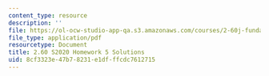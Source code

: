 ```yaml
---
content_type: resource
description: ''
file: https://ol-ocw-studio-app-qa.s3.amazonaws.com/courses/2-60j-fundamentals-of-advanced-energy-conversion-spring-2020/8cf3323e47b78231e1dfffcdc7612715_MIT2_60s20_hw5_sol.pdf
file_type: application/pdf
resourcetype: Document
title: 2.60 S2020 Homework 5 Solutions
uid: 8cf3323e-47b7-8231-e1df-ffcdc7612715
---
```

